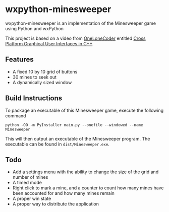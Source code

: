 # wxpython-minesweeper

wxpython-minesweeper is an implementation of the Minesweeper game using Python and wxPython

This project is based on a video from [OneLoneCoder](https://github.com/OneLoneCoder) entitled [Cross Platform Graphical User Interfaces in C++](https://www.youtube.com/watch?v=FOIbK4bJKS8)

## Features

- A fixed 10 by 10 grid of buttons
- 30 mines to seek out
- A dynamically sized window

## Build Instructions

To package an executable of this Minesweeper game, execute the following command

`python -OO -m PyInstaller main.py --onefile --windowed --name Minesweeper`

This will then output an executable of the Minesweeper program. The executable can be found in `dist/Minesweeper.exe`.

## Todo

- Add a settings menu with the ability to change the size of the grid and number of mines
- A timed mode
- Right click to mark a mine, and a counter to count how many mines have been accounted for and how many mines remain
- A proper win state
- A proper way to distribute the application
